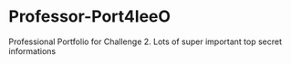 # Professor-Port4leeO
Professional Portfolio for Challenge 2. Lots of super important top secret informations
